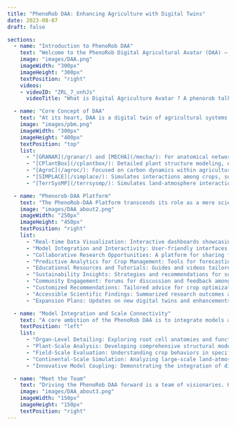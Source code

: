 ```yaml
---
title: "PhenoRob DAA: Enhancing Agriculture with Digital Twins"
date: 2023-08-07
draft: false

sections:  
  - name: "Introduction to PhenoRob DAA"
    text: "Welcome to the PhenoRob Digital Agricultural Avatar (DAA) – a transformative step in precision agriculture. As an integral component of the PhenoRob initiative, DAA is designed to digitally encapsulate and analyze agricultural systems. A collaborative effort between [Universität Bonn](https://www.uni-bonn.de/) and [Forschungszentrum Jülich](https://www.fz-juelich.de/portal/EN/Home/home_node.html), DAA will offer comprehensive data-driven insights.The DAA not only incorporates models spanning soil physics and plant biology but also extends to encompass economic factors, thereby facilitating a holistic approach to agricultural management and research."
    image: "images/DAA.png"
    imageWidth: "300px"
    imageHeight: "300px"
    textPosition: "right"
    videos:
    - videoID: "ZRL_7_onhJs"
      videoTitle: "What is Digital Agriculture Avatar ? A phenorob talk by Prof. Guillaume Lobet"

  - name: "Core Concept of DAA"
    text: "At its heart, DAA is a digital twin of agricultural systems, designed to bridge the physical and digital realms. By feeding real-time field data into sophisticated computational models, DAA aims to provide a dynamic and interactive representation of crops, offering insights that drive informed agricultural decisions. At the heart of PhenoRob DAA are the process-based models (PBMs). Think of PBMs as the brain behind our digital twin. They simulate how crops respond to various environmental challenges, offering a sneak peek into the future of your crops. It's like having a virtual test field, helping farmers make informed decisions [Learn More](/pbm/). DAA integrates diverse models, from detailed organ-specific analysis to comprehensive field-scale evaluations. Our models include:"
    image: "images/pbm.png"
    imageWidth: "300px"
    imageHeight: "400px"
    textPosition: "top"
    list:
      - "[GRANAR](/granar/) and [MECHA](/mecha/): For anatomical network generation of root cells and Organ-level simulation."
      - "[CPlantBox](/cplantbox/): Detailed plant structure modeling, encompassing roots and shoots."
      - "[AgroC](/agroc/): Focused on carbon dynamics within agricultural soil at crop scale."
      - "[SIMPLACE](/simplace/): Simulates interactions among crops, soil, and climate at crop scale."
      - "[TerrSysMP](/terrsysmp/): Simulates land-atmosphere interactions at continental scales."

  - name: "Phenorob-DAA Platform"
    text: "The PhenoRob-DAA Platform transcends its role as a mere scientific tool, emerging as a nexus for collaborative research, learning, and agricultural innovation. It is thoughtfully crafted to cater to a diverse audience, encompassing scientists, farmers, educators, and breeders. The platform's strength lies in its ability to unify varied modeling methodologies, thereby demystifying complex agricultural data and transforming it into practical, actionable insights. As the PhenoRob-DAA evolves, it aspires not just to represent but to proactively forecast and optimize crop growth. This involves a meticulous integration of both economic and environmental factors to champion sustainable agricultural practices. Symbolizing a harmonious blend of science and technology, the PhenoRob-DAA is at the forefront of shaping a data-empowered future in agriculture. Explore the exciting features we offer:"
    image: "images/DAA_about2.png"
    imageWidth: "250px"
    imageHeight: "450px"
    textPosition: "right"
    list:
      - "Real-time Data Visualization: Interactive dashboards showcasing current crop conditions and environmental factors."
      - "Model Integration and Interactivity: User-friendly interfaces for exploring various agricultural models, from soil chemistry to crop physiology."
      - "Collaborative Research Opportunities: A platform for sharing findings, methodologies, and engaging in joint projects."
      - "Predictive Analytics for Crop Management: Tools for forecasting crop growth, yield, and health, aiding in proactive decision-making."
      - "Educational Resources and Tutorials: Guides and videos tailored for different users, from experts to novices, enhancing understanding of agricultural models."
      - "Sustainability Insights: Strategies and recommendations for sustainable farming practices based on integrated economic and environmental data."
      - "Community Engagement: Forums for discussion and feedback among farmers, researchers, and educators."
      - "Customized Recommendations: Tailored advice for crop optimization, based on specific field data and model predictions."
      - "Accessible Scientific Findings: Summarized research outcomes and study implications for practical agricultural applications."
      - "Expansion Plans: Updates on new digital twins and enhancements to existing models, reflecting ongoing development."

  - name: "Model Integration and Scale Connectivity"
    text: "A core ambition of the PhenoRob DAA is to integrate models across diverse scales, creating a multifaceted view of agricultural systems. We aim to intertwine models like [GRANAR](/granar/), [MECHA](/mecha/), [CPlantBox](/cplantbox/), [AgroC](/agroc/), [SIMPLACE](/simplace/), and [TerrSysMP](/terrsysmp/), to forge a comprehensive understanding of agricultural processes. This integration is important for unraveling the complexities of agricultural ecosystems, from the microcosm of root cell anatomies to the macrocosm of land-atmosphere interactions. Highlighting examples of ongoing [coupling efforts](/couple/), such as linking GRANAR's detailed root anatomies with CPlantBox's whole-plant models, and integrating AgroC's insights on carbon dynamics with TerrSysMP's large-scale environmental simulations, PhenoRob DAA aims to advance predictive power in agricultural science and precision farming."
    textPosition: "left"
    list:
      - "Organ-Level Detailing: Exploring root cell anatomies and functions through models like GRANAR."
      - "Plant-Scale Analysis: Developing comprehensive structural modeling of plants with CPlantBox."
      - "Field-Scale Evaluation: Understanding crop behaviors in specific environments, a key focus of AgroC."
      - "Continental-Scale Simulation: Analyzing large-scale land-atmosphere interactions via TerrSysMP."
      - "Innovative Model Coupling: Demonstrating the integration of diverse scales for a holistic agricultural analysis."

  - name: "Meet the Team"
    text: "Driving the PhenoRob DAA forward is a team of visionaries. Hailing from diverse fields like robotics, plant science, and even economics, this interdisciplinary [team](/members/) from [Universität Bonn](https://www.uni-bonn.de/) and [Forschungszentrum Jülich](https://www.fz-juelich.de/portal/EN/Home/home_node.html) is the backbone of this initiative. Their collective expertise ensures that [PhenoRob](https://www.phenorob.de/) remains at the forefront of agricultural innovation, making it the only [DFG](https://www.dfg.de/)-funded Cluster of Excellence with a laser focus on agriculture."
    image: "images/DAA_about3.png"
    imageWidth: "150px"
    imageHeight: "150px"
    textPosition: "right"
---
```


